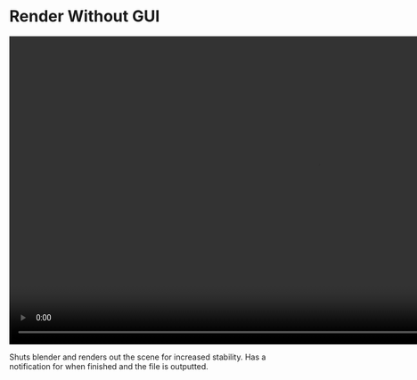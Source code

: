 <h1> Render Without GUI </h1>

<video controls autoplay loop muted style="width: 220%;">
  <source src="/gifs/render_no_gui.mp4" type="video/mp4">
</video>

<br>

Shuts blender and renders out the scene for increased stability. Has a notification for when finished and the file is outputted.
